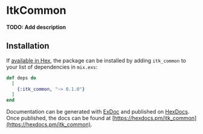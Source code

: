 # ItkCommon

**TODO: Add description**

## Installation

If [available in Hex](https://hex.pm/docs/publish), the package can be installed
by adding `itk_common` to your list of dependencies in `mix.exs`:

```elixir
def deps do
  [
    {:itk_common, "~> 0.1.0"}
  ]
end
```

Documentation can be generated with [ExDoc](https://github.com/elixir-lang/ex_doc)
and published on [HexDocs](https://hexdocs.pm). Once published, the docs can
be found at [https://hexdocs.pm/itk_common](https://hexdocs.pm/itk_common).

